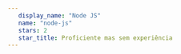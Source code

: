 ```yaml
---
   display_name: "Node JS"
   name: "node-js"
   stars: 2
   star_title: Proficiente mas sem experiência
---
```

